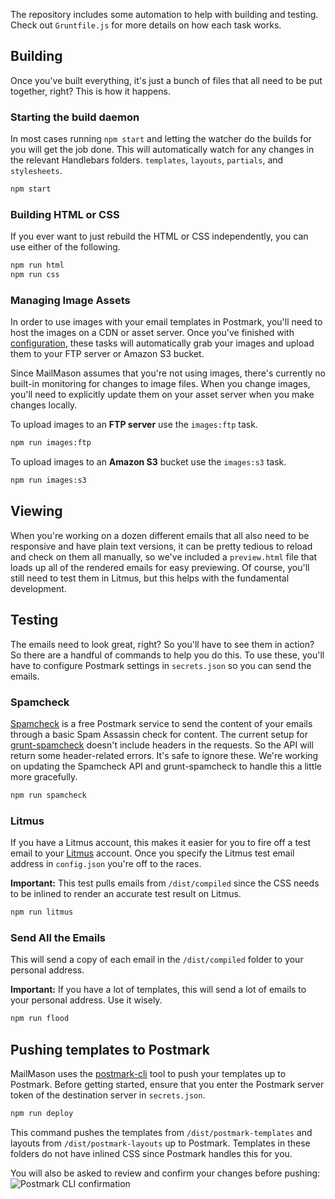 The repository includes some automation to help with building and testing.  Check out `Gruntfile.js` for more details on how each task works.

## Building

Once you've built everything, it's just a bunch of files that all need to be put together, right? This is how it happens.

### Starting the build daemon

In most cases running `npm start` and letting the watcher do the builds for you will get the job done. This will automatically watch for any changes in the relevant Handlebars folders. `templates`, `layouts`, `partials`, and `stylesheets`.

```bash
npm start
```

### Building HTML or CSS

If you ever want to just rebuild the HTML or CSS independently, you can use either of the following.

```bash
npm run html
npm run css
```

### Managing Image Assets

In order to use images with your email templates in Postmark, you'll need to host the images on a CDN or asset server. Once you've finished with [configuration](https://github.com/wildbit/mailmason/wiki/Getting-Started#configuration), these tasks will automatically grab your images and upload them to your FTP server or Amazon S3 bucket.

Since MailMason assumes that you're not using images, there's currently no built-in monitoring for changes to image files. When you change images, you'll need to explicitly update them on your asset server when you make changes locally. 

To upload images to an **FTP server** use the `images:ftp` task.

```bash
npm run images:ftp
```

To upload images to an **Amazon S3** bucket use the `images:s3` task.

```bash
npm run images:s3
```

## Viewing

When you're working on a dozen different emails that all also need to be responsive and have plain text versions, it can be pretty tedious to reload and check on them all manually, so we've included a `preview.html` file that loads up all of the rendered emails for easy previewing. Of course, you'll still need to test them in Litmus, but this helps with the fundamental development.



## Testing

The emails need to look great, right? So you'll have to see them in action? So there are a handful of commands to help you do this. To use these, you'll have to configure Postmark settings in `secrets.json` so you can send the emails.


### Spamcheck

[Spamcheck](http://spamcheck.postmarkapp.com) is a free Postmark service to send the content of your emails through a basic Spam Assassin check for content. The current setup for [grunt-spamcheck](https://github.com/derekrushforth/grunt-spamcheck) doesn't include headers in the requests. So the API will return some header-related errors. It's safe to ignore these. We're working on updating the Spamcheck API and grunt-spamcheck to handle this a little more gracefully.

```bash
npm run spamcheck
```

### Litmus

If you have a Litmus account, this makes it easier for you to fire off a test email to your [Litmus](https://litmus.com) account. Once you specify the Litmus test email address in `config.json` you're off to the races.

**Important:** This test pulls emails from `/dist/compiled` since the CSS needs to be inlined to render an accurate test result on Litmus.

```bash
npm run litmus
```

### Send All the Emails

This will send a copy of each email in the `/dist/compiled` folder to your personal address. 

**Important:** If you have a lot of templates, this will send a lot of emails to your personal address. Use it wisely.

```bash
npm run flood
```

## Pushing templates to Postmark

MailMason uses the [postmark-cli](https://github.com/wildbit/postmark-cli) tool to push your templates up to Postmark. Before getting started, ensure that you enter the Postmark server token of the destination server in `secrets.json`. 

```bash
npm run deploy
```

This command pushes the templates from `/dist/postmark-templates` and layouts from `/dist/postmark-layouts` up to Postmark. Templates in these folders do not have inlined CSS since Postmark handles this for you.

You will also be asked to review and confirm your changes before pushing:
![Postmark CLI confirmation](https://raw.githubusercontent.com/wildbit/postmark-cli/master/media/push-confirm.png) 